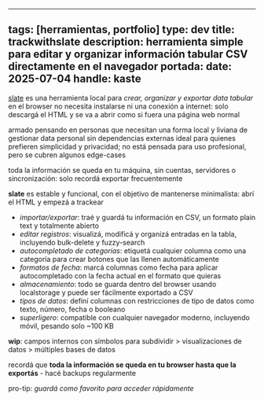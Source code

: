 ---
tags: [herramientas, portfolio]
type: dev
title: trackwithslate
description: herramienta simple para editar y organizar información tabular CSV directamente en el navegador
portada:
date: 2025-07-04
handle: kaste
-------------

[slate](https://github.com/octantes/trackwithslate) es una herramienta local para *crear, organizar y exportar data tabular* en el browser
no necesita instalarse ni una conexión a internet: solo descargá el HTML y se va a abrir como si fuera una página web normal

armado pensando en personas que necesitan una forma local y liviana de gestionar data personal sin dependencias externas
ideal para quienes prefieren simplicidad y privacidad; no está pensada para uso profesional, pero se cubren algunos edge-cases

toda la información se queda en tu máquina, sin cuentas, servidores o sincronización: solo recordá exportar frecuentemente

**slate** es estable y funcional, con el objetivo de mantenerse minimalista: abrí el HTML y empezá a trackear

* *importar/exportar*: traé y guardá tu información en CSV, un formato plain text y totalmente abierto
* *editar registros*: visualizá, modificá y organizá entradas en la tabla, incluyendo bulk-delete y fuzzy-search
* *autocompletado de categorías*: etiquetá cualquier columna como una categoría para crear botones que las llenen automáticamente
* *formatos de fecha*: marcá columnas como fecha para aplicar autocompletado con la fecha actual en el formato que quieras
* *almacenamiento*: todo se guarda dentro del browser usando localstorage y puede ser fácilmente exportado a CSV
* *tipos de datos*: definí columnas con restricciones de tipo de datos como texto, número, fecha o booleano
* *superligero*: compatible con cualquier navegador moderno, incluyendo móvil, pesando solo ~100 KB

**wip**: campos internos con símbolos para subdividir > visualizaciones de datos > múltiples bases de datos

recordá que **toda la información se queda en tu browser hasta que la exportás** - hacé backups regularmente

pro-tip: *guardá como favorito para acceder rápidamente*